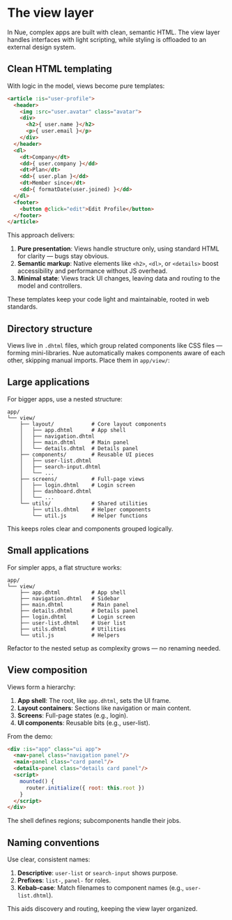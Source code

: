 
# The view layer

In Nue, complex apps are built with clean, semantic HTML. The view layer handles interfaces with light scripting, while styling is offloaded to an external design system.


## Clean HTML templating

With logic in the model, views become pure templates:

```html
<article :is="user-profile">
  <header>
    <img :src="user.avatar" class="avatar">
    <div>
      <h2>{ user.name }</h2>
      <p>{ user.email }</p>
    </div>
  </header>
  <dl>
    <dt>Company</dt>
    <dd>{ user.company }</dd>
    <dt>Plan</dt>
    <dd>{ user.plan }</dd>
    <dt>Member since</dt>
    <dd>{ formatDate(user.joined) }</dd>
  </dl>
  <footer>
    <button @click="edit">Edit Profile</button>
  </footer>
</article>
```

This approach delivers:

1. **Pure presentation**: Views handle structure only, using standard HTML for clarity — bugs stay obvious.
2. **Semantic markup**: Native elements like `<h2>`, `<dl>`, or `<details>` boost accessibility and performance without JS overhead.
3. **Minimal state**: Views track UI changes, leaving data and routing to the model and controllers.

These templates keep your code light and maintainable, rooted in web standards.

## Directory structure

Views live in `.dhtml` files, which group related components like CSS files — forming mini-libraries. Nue automatically makes components aware of each other, skipping manual imports. Place them in `app/view/`:

## Large applications

For bigger apps, use a nested structure:

```
app/
└── view/
    ├── layout/            # Core layout components
    │   ├── app.dhtml      # App shell
    │   ├── navigation.dhtml
    │   ├── main.dhtml     # Main panel
    │   └── details.dhtml  # Details panel
    ├── components/        # Reusable UI pieces
    │   ├── user-list.dhtml
    │   ├── search-input.dhtml
    │   └── ...
    ├── screens/           # Full-page views
    │   ├── login.dhtml    # Login screen
    │   ├── dashboard.dhtml
    │   └── ...
    └── utils/             # Shared utilities
        ├── utils.dhtml    # Helper components
        └── util.js        # Helper functions
```

This keeps roles clear and components grouped logically.

## Small applications

For simpler apps, a flat structure works:

```
app/
└── view/
    ├── app.dhtml          # App shell
    ├── navigation.dhtml   # Sidebar
    ├── main.dhtml         # Main panel
    ├── details.dhtml      # Details panel
    ├── login.dhtml        # Login screen
    ├── user-list.dhtml    # User list
    ├── utils.dhtml        # Utilities
    └── util.js            # Helpers
```

Refactor to the nested setup as complexity grows — no renaming needed.

## View composition

Views form a hierarchy:

1. **App shell**: The root, like `app.dhtml`, sets the UI frame.
2. **Layout containers**: Sections like navigation or main content.
3. **Screens**: Full-page states (e.g., login).
4. **UI components**: Reusable bits (e.g., user-list).

From the demo:

```html
<div :is="app" class="ui app">
  <nav-panel class="navigation panel"/>
  <main-panel class="card panel"/>
  <details-panel class="details card panel"/>
  <script>
    mounted() {
      router.initialize({ root: this.root })
    }
  </script>
</div>
```

The shell defines regions; subcomponents handle their jobs.

## Naming conventions

Use clear, consistent names:

1. **Descriptive**: `user-list` or `search-input` shows purpose.
2. **Prefixes**: `list-`, `panel-` for roles.
3. **Kebab-case**: Match filenames to component names (e.g., `user-list.dhtml`).

This aids discovery and routing, keeping the view layer organized.
